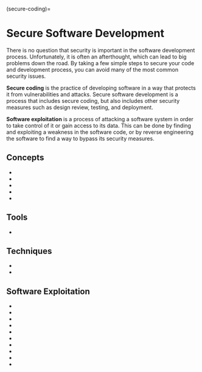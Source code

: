 (secure-coding)=
# Secure Software Development

There is no question that security is important in the software development process. Unfortunately, it is often an afterthought, which can lead to big problems down the road. By taking a few simple steps to secure your code and development process, you can avoid many of the most common security issues.

**Secure coding** is the practice of developing software in a way that protects it from vulnerabilities and attacks. Secure software development is a process that includes secure coding, but also includes other security measures such as design review, testing, and deployment. 

**Software exploitation** is a process of attacking a software system in order to take control of it or gain access to its data. This can be done by finding and exploiting a weakness in the software code, or by reverse engineering the software to find a way to bypass its security measures.


## Concepts

* [](owasp-top-10-the-most-common-security-flaws-in-web-applications)
* [](what-are-zero-day-vulnerabilities-and-who-uses-them)
* [](input-validation-for-greater-security)
* [](generate-a-scalable-view-of-your-software-development-process)
* [](develop-secure-java-applets-a-step-by-step-guide)

## Tools

* [](ensure-your-software-s-safety-with-security-testing)


## Techniques

* [](introduction-to-stride-as-a-threat-modelling-framework)
* [](model-your-threats-to-protect-your-assets)



## Software Exploitation

* [](introduction-to-linux-binary-exploitation-part-1)
* [](linux-exploitation-stack-smashing)
* [](linux-exploitation-abusing-eip)
* [](windows-exploitation-stack-overflow-part-1)
* [](windows-exploitation-stack-overflow-part-2)
* [](linux-exploitation-evading-exploit-protection)
* [](linux-exploitation-basic-linux-shellcoding)
* [](linux-exploitation-linux-reverse-tcp-shellcode)
* [](linux-exploitation-x64-shellcode)
* [](linux-exploitation-format-string-vulnerabilities-and-exploitation)


